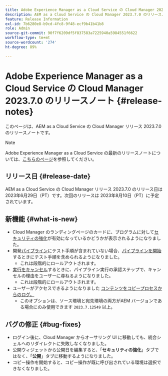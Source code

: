 ```yaml
---
title: Adobe Experience Manager as a Cloud Service の Cloud Manager 2023.7.0 のリリースノート
description: AEM as a Cloud Service の Cloud Manager 2023.7.0 のリリースノートです。
feature: Release Information
exl-id: 7b6280e8-b9cd-4fc8-9f48-ecf9b41b41b8
role: Admin
source-git-commit: 90f7f6209df5f837583a7225940a5984551f6622
workflow-type: tm+mt
source-wordcount: '274'
ht-degree: 89%

---
```


# Adobe Experience Manager as a Cloud Service の Cloud Manager 2023.7.0 のリリースノート {#release-notes}

このページは、AEM as a Cloud Service の Cloud Manager リリース 2023.7.0 のリリースノートです。

>[!NOTE]
>
>Adobe Experience Manager as a Cloud Service の最新のリリースノートについては、[こちらのページ](/help/release-notes/release-notes-cloud/release-notes-current.md)を参照してください。

## リリース日 {#release-date}

AEM as a Cloud Service の Cloud Manager リリース 2023.7.0 のリリース日は 2023年6月29日（PT）です。次回のリリースは 2023年8月10日（PT）に予定されています。

## 新機能 {#what-is-new}

* Cloud Manager のランディングページのカードに、プログラムに対して[セキュリティの強化](/help/implementing/cloud-manager/getting-access-to-aem-in-cloud/creating-production-programs.md)が有効になっているかどうかが表示されるようになりました。
* 開発[パイプライン](/help/implementing/cloud-manager/configuring-pipelines/introduction-ci-cd-pipelines.md)にテスト手順が含まれていない場合、[パイプラインを開始](/help/implementing/cloud-manager/configuring-pipelines/managing-pipelines.md#running-pipelines)するときにテスト手順を含められるようになりました。
   * これは段階的にロールアウトされます。
* [実行をキャンセル](/help/implementing/cloud-manager/configuring-pipelines/managing-pipelines.md#view-details)するときに、パイプライン実行の承認ステップで、キャンセルの理由をユーザーに尋ねるようになりました。
   * これは段階的にロールアウトされます。
* ユーザーがアクセスできるようになりました [コンテンツをコピープロセスからのログ。](/help/implementing/developing/tools/content-copy.md#accessing-logs)
   * このオプションは、ソース環境と宛先環境の両方がAEM バージョンである場合にのみ使用できます `2023.7.12549` 以上。

## バグの修正 {#bug-fixes}

* ログイン後に、Cloud Manager からオーサリング UI に移動しても、統合シェルへのリダイレクトに失敗しなくなりました。
* 公開ウィジェットから公開日を編集すると、「**セキュリティの強化**」タブではなく、「**公開**」タブに移動するようになりました。
* コピー操作を開始すると、コピー操作が既に呼び出されている環境は選択できなくなりました。

